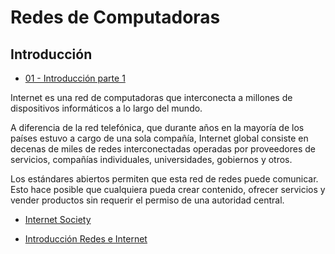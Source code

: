 # Redes de Computadoras

## Introducción

- [01 - Introducción parte 1](diapositivas/01_Introduccion-1.pdf)

Internet es una red de computadoras que interconecta a millones de dispositivos informáticos a lo largo del mundo.

A diferencia de la red telefónica, que durante años en la mayoría de los países estuvo a cargo de una sola compañía, Internet global consiste en decenas de miles de redes interconectadas operadas por proveedores de servicios, compañías individuales, universidades, gobiernos y otros.

Los estándares abiertos permiten que esta red de redes puede comunicar. Esto hace posible que cualquiera pueda crear contenido, ofrecer servicios y vender productos sin requerir el permiso de una autoridad central.

- [Internet Society](https://www.internetsociety.org/es/internet/)

- [Introducción Redes e Internet](secciones/01_Introduccion.md)
